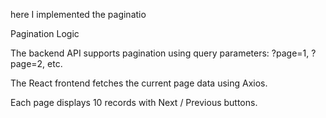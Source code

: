 here I implemented the paginatio

Pagination Logic

The backend API supports pagination using query parameters:
?page=1, ?page=2, etc.

The React frontend fetches the current page data using Axios.

Each page displays 10 records with Next / Previous buttons.
